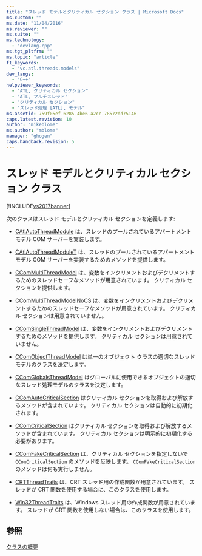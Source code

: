 ```yaml
---
title: "スレッド モデルとクリティカル セクション クラス | Microsoft Docs"
ms.custom: ""
ms.date: "11/04/2016"
ms.reviewer: ""
ms.suite: ""
ms.technology: 
  - "devlang-cpp"
ms.tgt_pltfrm: ""
ms.topic: "article"
f1_keywords: 
  - "vc.atl.threads.models"
dev_langs: 
  - "C++"
helpviewer_keywords: 
  - "ATL, クリティカル セクション"
  - "ATL, マルチスレッド"
  - "クリティカル セクション"
  - "スレッド処理 [ATL], モデル"
ms.assetid: 759f05ef-6285-4be6-a2cc-78572dd75146
caps.latest.revision: 10
author: "mikeblome"
ms.author: "mblome"
manager: "ghogen"
caps.handback.revision: 5
---
```

# スレッド モデルとクリティカル セクション クラス
[!INCLUDE[vs2017banner](../assembler/inline/includes/vs2017banner.md)]

次のクラスはスレッド モデルとクリティカル セクションを定義します:  
  
-   [CAtlAutoThreadModule](../atl/reference/catlautothreadmodule-class.md) は、スレッドのプールされているアパートメント モデル COM サーバーを実装します。  
  
-   [CAtlAutoThreadModuleT](../atl/reference/catlautothreadmodulet-class.md) は、スレッドのプールされているアパートメント モデル COM サーバーを実装するためのメソッドを提供します。  
  
-   [CComMultiThreadModel](../atl/reference/ccommultithreadmodel-class.md) は、変数をインクリメントおよびデクリメントするためのスレッドセーフなメソッドが用意されています。  クリティカル セクションを提供します。  
  
-   [CComMultiThreadModelNoCS](../Topic/CComMultiThreadModelNoCS%20Class.md) は、変数をインクリメントおよびデクリメントするためのスレッドセーフなメソッドが用意されています。  クリティカル セクションは用意されていません。  
  
-   [CComSingleThreadModel](../atl/reference/ccomsinglethreadmodel-class.md) は、変数をインクリメントおよびデクリメントするためのメソッドを提供します。  クリティカル セクションは用意されていません。  
  
-   [CComObjectThreadModel](../Topic/CComObjectThreadModel.md) は単一のオブジェクト クラスの適切なスレッド モデルのクラスを決定します。  
  
-   [CComGlobalsThreadModel](../Topic/CComGlobalsThreadModel.md) はグローバルに使用できるオブジェクトの適切なスレッド処理モデルのクラスを決定します。  
  
-   [CComAutoCriticalSection](../atl/reference/ccomautocriticalsection-class.md) はクリティカル セクションを取得および解放するメソッドが含まれています。  クリティカル セクションは自動的に初期化されます。  
  
-   [CComCriticalSection](../Topic/CComCriticalSection%20Class.md) はクリティカル セクションを取得および解放するメソッドが含まれています。  クリティカル セクションは明示的に初期化する必要があります。  
  
-   [CComFakeCriticalSection](../atl/reference/ccomfakecriticalsection-class.md) は、クリティカル セクションを指定しないで `CComCriticalSection` のメソッドを反映します。  `CComFakeCriticalSection` のメソッドは何も実行しません。  
  
-   [CRTThreadTraits](../Topic/CRTThreadTraits%20Class.md) は、CRT スレッド用の作成関数が用意されています。  スレッドが CRT 関数を使用する場合に、このクラスを使用します。  
  
-   [Win32ThreadTraits](../Topic/Win32ThreadTraits%20Class.md) は、Windows スレッド用の作成関数が用意されています。  スレッドが CRT 関数を使用しない場合は、このクラスを使用します。  
  
## 参照  
 [クラスの概要](../atl/atl-class-overview.md)